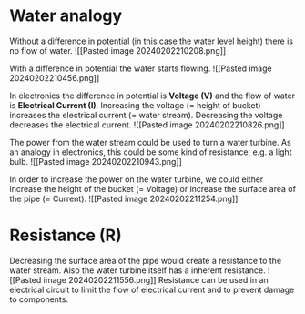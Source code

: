 # Water analogy

Without a difference in potential (in this case the water level height) there is no flow of water.
![[Pasted image 20240202210208.png]]

With a difference in potential the water starts flowing.
![[Pasted image 20240202210456.png]]

In electronics the difference in potential is **Voltage (V)** and the flow of water is **Electrical Current (I)**.
Increasing the voltage (= height of bucket) increases the electrical current (= water stream).
Decreasing the voltage decreases the electrical current.
![[Pasted image 20240202210826.png]]

The power from the water stream could be used to turn a water turbine. As an analogy in electronics, this could be some kind of resistance, e.g. a light bulb.
![[Pasted image 20240202210943.png]]

In order to increase the power on the water turbine, we could either increase the height of the bucket (= Voltage) or increase the surface area of the pipe (= Current).
![[Pasted image 20240202211254.png]]

# Resistance (R)

Decreasing the surface area of the pipe would create a resistance to the water stream. Also the water turbine itself has a inherent resistance.
![[Pasted image 20240202211556.png]]
Resistance can be used in an electrical circuit to limit the flow of electrical current and to prevent damage to components.